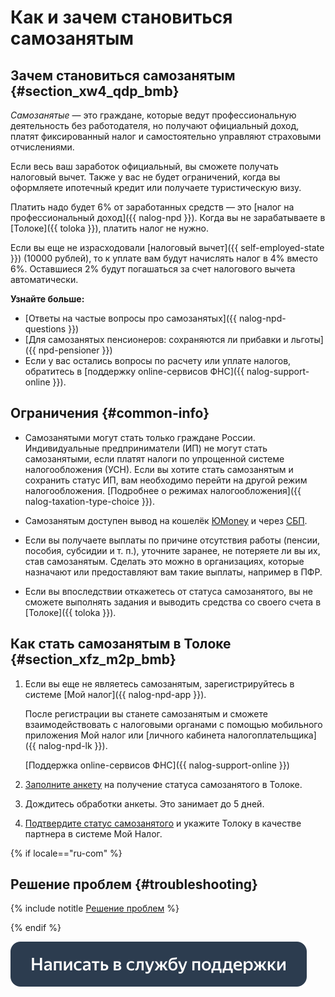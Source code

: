 # Как и зачем становиться самозанятым

## Зачем становиться самозанятым {#section_xw4_qdp_bmb}

_Самозанятые_ — это граждане, которые ведут профессиональную деятельность без работодателя, но получают официальный доход, платят фиксированный налог и самостоятельно управляют страховыми отчислениями.

Если весь ваш заработок официальный, вы сможете получать налоговый вычет. Также у вас не будет ограничений, когда вы оформляете ипотечный кредит или получаете туристическую визу.

Платить надо будет 6% от заработанных средств — это [налог на профессиональный доход]({{ nalog-npd }}). Когда вы не зарабатываете в [Толоке]({{ toloka }}), платить налог не нужно.

Если вы еще не израсходовали [налоговый вычет]({{ self-employed-state }}) (10000 рублей), то к уплате вам будут начислять налог в 4% вместо 6%. Оставшиеся 2% будут погашаться за счет налогового вычета автоматически.

**Узнайте больше:**
- [Ответы на частые вопросы про самозанятых]({{ nalog-npd-questions }})
- [Для самозанятых пенсионеров: сохраняются ли прибавки и льготы]({{ npd-pensioner }})
- Если у вас остались вопросы по расчету или уплате налогов, обратитесь в [поддержку online-сервисов ФНС]({{ nalog-support-online }}).

## Ограничения {#common-info}

- Самозанятыми могут стать только граждане России. Индивидуальные предприниматели (ИП) не могут стать самозанятыми, если платят налоги по упрощенной системе налогообложения (УСН). Если вы хотите стать самозанятым и сохранить статус ИП, вам необходимо перейти на другой режим налогообложения. [Подробнее о режимах налогообложения]({{ nalog-taxation-type-choice }}).
    
- Самозанятым доступен вывод на кошелёк [ЮMoney](../pay/yoomoney.md) и через [СБП](../pay/sbp.md).
    
- Если вы получаете выплаты по причине отсутствия работы (пенсии, пособия, субсидии и т. п.), уточните заранее, не потеряете ли вы их, став самозанятым. Сделать это можно в организациях, которые назначают или предоставляют вам такие выплаты, например в ПФР.
    
- Если вы впоследствии откажетесь от статуса самозанятого, вы не сможете выполнять задания и выводить средства со своего счета в [Толоке]({{ toloka }}).
    


## Как стать самозанятым в Толоке {#section_xfz_m2p_bmb}

1. Если вы еще не являетесь самозанятым, зарегистрируйтесь в системе [Мой налог]({{ nalog-npd-app }}).
    
   После регистрации вы станете самозанятым и сможете взаимодействовать с налоговыми органами с помощью мобильного приложения Мой налог или [личного кабинета налогоплательщика]({{ nalog-npd-lk }}).
    
   [Поддержка online-сервисов ФНС]({{ nalog-support-online }})
    
1. [Заполните анкету](send-request.md) на получение статуса самозанятого в Толоке.
1. Дождитесь обработки анкеты. Это занимает до 5 дней.
1. [Подтвердите статус самозанятого](accept-status.md) и укажите Толоку в качестве партнера в системе Мой Налог.


{% if locale=="ru-com" %}

## Решение проблем {#troubleshooting}


{% include notitle [Решение проблем](_include/self-employed_troubles.md) %}

{% endif %}

[![](../assets/buttons/contact-support.svg)](../troubleshooting/troubleshooting.md#self-employed)

